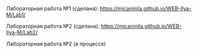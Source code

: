 Лабораторная работа №1 (сделана): https://micaninila.github.io/WEB-Ilya-M/Lab1/

Лабораторная работа №2 (сделана): https://micaninila.github.io/WEB-Ilya-M/Lab2/

Лабораторная работа №2 (в процессе)
